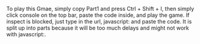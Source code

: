 To play this Gmae, simply copy Part1 and press Ctrl + Shift + I, then simply click console on the top bar, paste the code inside, and play the game.
If inspect is blocked, just type in the url, javascript: and paste the code.
It is split up into parts because it will be too much delays and might not work with javascript:.
